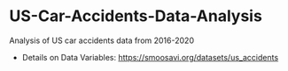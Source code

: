 # US-Car-Accidents-Data-Analysis
Analysis of US car accidents data from 2016-2020


- Details on Data Variables: https://smoosavi.org/datasets/us_accidents 

